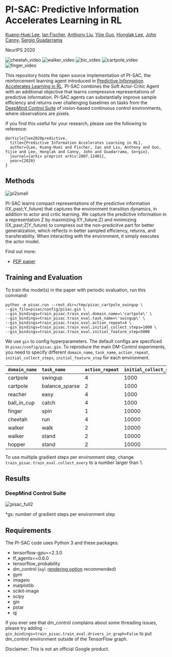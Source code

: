# PI-SAC: Predictive Information Accelerates Learning in RL

[Kuang-Huei Lee][leekh], [Ian Fischer][iansf], [Anthony Liu][aliu],
[Yijie Guo][yguo], [Honglak Lee][honglak], [John Canny][canny],
[Sergio Guadarrama][sguada]

NeurIPS 2020

![cheetah_video](https://user-images.githubusercontent.com/4847452/95011238-33857a00-05e4-11eb-9224-7913a8859381.gif)
![walker_video](https://user-images.githubusercontent.com/4847452/95011273-50ba4880-05e4-11eb-87d2-8a5c0ab54bc7.gif)
![bic_video](https://user-images.githubusercontent.com/4847452/95011243-3c764b80-05e4-11eb-907e-3e0790bff4e1.gif)
![cartpole_video](https://user-images.githubusercontent.com/4847452/95011256-413aff80-05e4-11eb-964a-37a333412245.gif)
![finger_video](https://user-images.githubusercontent.com/4847452/95011270-4d26c180-05e4-11eb-9524-0db5dbc7c7ce.gif)

This repository hosts the open source implementation of PI-SAC, the
reinforcement learning agent introduced in
[Predictive Information Accelerates Learning in RL][paper]. PI-SAC combines the
Soft Actor-Critic Agent with an additional objective that learns compressive
representations of predictive information. PI-SAC agents can substantially
improve sample efficiency and returns over challenging baselines on tasks from
the [DeepMind Control Suite][dmc_paper] of vision-based continuous control
environments, where observations are pixels.

[paper]: https://arxiv.org/abs/2007.12401
[pdf_paper]: https://arxiv.org/pdf/2007.12401.pdf
[leekh]: https://scholar.google.com/citations?user=rE7-N30AAAAJ
[iansf]: https://scholar.google.com/citations?user=Z63Zf_0AAAAJ
[aliu]: https://scholar.google.com/citations?user=TjEqCOAAAAAJ
[yguo]: https://scholar.google.com/citations?user=ONuIPv0AAAAJ
[honglak]: https://scholar.google.com/citations?user=fmSHtE8AAAAJ
[canny]: https://scholar.google.com/citations?user=LAv0HTEAAAAJ
[sguada]: https://scholar.google.com/citations?user=gYiCq88AAAAJ
[dmc_paper]: https://arxiv.org/abs/1801.00690

If you find this useful for your research, please use the following to
reference:

```
@article{lee2020predictive,
  title={Predictive Information Accelerates Learning in RL},
  author={Lee, Kuang-Huei and Fischer, Ian and Liu, Anthony and Guo, Yijie and Lee, Honglak and Canny, John and Guadarrama, Sergio},
  journal={arXiv preprint arXiv:2007.12401},
  year={2020}
}
```

## Methods

![pi2small](https://user-images.githubusercontent.com/4847452/95029558-e7771b80-065d-11eb-8f8b-7c2ecffc1222.png)

PI-SAC learns compact representations of the predictive information
I(X_past;Y_future) that captures the environment transition dynamics, in
addition to actor and critic learning. We capture the predictive information in
a representation Z by maximizing I(Y_future;Z) and minimizing
I(X_past;Z|Y_future) to compress out the non-predicitve part for better
generalization, which reflects in better sampled efficiency, returns, and
transferability. When interacting with the environment, it simply executes the
actor model.

Find out more:

-   [PDF paper][pdf_paper]

## Training and Evaluation

To train the model(s) in the paper with periodic evaluation, run this command:

```train
python -m pisac.run --root_dir=/tmp/pisac_cartpole_swingup \
--gin_file=pisac/config/pisac.gin \
--gin_bindings=train_pisac.train_eval.domain_name=\'cartpole\' \
--gin_bindings=train_pisac.train_eval.task_name=\'swingup\' \
--gin_bindings=train_pisac.train_eval.action_repeat=4 \
--gin_bindings=train_pisac.train_eval.initial_collect_steps=1000 \
--gin_bindings=train_pisac.train_eval.initial_feature_step=5000
```

We use `gin` to config hyperparameters. The default configs are specificed in
`pisac/config/pisac.gin`. To reproduce the main DM-Control experiments, you need
to specify different `domain_name`, `task_name`, `action_repeat`,
`initial_collect_steps`, `initial_feature_step` for each environment.

`domain_name` | `task_name`    | `action_repeat` | `initial_collect_steps` | `initial_feature_step`
:------------ | :------------- | :-------------- | :---------------------- | :---------------------
cartpole      | swingup        | 4               | 1000                    | 5000
cartpole      | balance_sparse | 2               | 1000                    | 5000
reacher       | easy           | 4               | 1000                    | 5000
ball_in_cup   | catch          | 4               | 1000                    | 5000
finger        | spin           | 1               | 10000                   | 0
cheetah       | run            | 4               | 10000                   | 10000
walker        | walk           | 2               | 10000                   | 10000
walker        | stand          | 2               | 10000                   | 10000
hopper        | stand          | 2               | 10000                   | 10000

To use multiple gradient steps per environment step, change
`train_pisac.train_eval.collect_every` to a number larger than 1.

## Results

### DeepMind Control Suite

![pisac_full2](https://user-images.githubusercontent.com/4847452/95033853-71ca7a00-0674-11eb-8a0f-afea8e63b4bf.png)

\*gs: number of gradient steps per environment step

## Requirements

The PI-SAC code uses Python 3 and these packages:

-   tensorflow-gpu==2.3.0
-   tf_agents==0.6.0
-   tensorflow_probability
-   dm_control (`egl` [rendering option][rendering] recommended)
-   gym
-   imageio
-   matplotlib
-   scikit-image
-   scipy
-   gin
-   pstar
-   qj

If you ever see that dm_control complains about some threading issues, please
try adding `--gin_bindings=train_pisac.train_eval.drivers_in_graph=False` to put
dm_control environment outside of the TensorFlow graph.

[rendering]: https://github.com/deepmind/dm_control#rendering

Disclaimer: This is not an official Google product.
